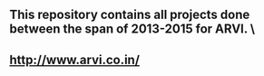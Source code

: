  
## This repository contains all projects done between the span of 2013-2015 for ARVI. \
## http://www.arvi.co.in/
